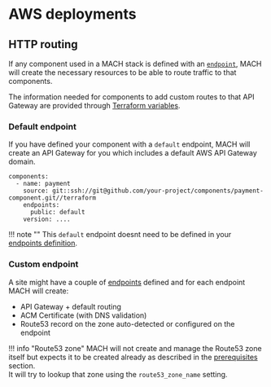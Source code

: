 # AWS deployments

## HTTP routing

If any component used in a MACH stack is defined with an [`endpoint`](../../syntax/components.md), MACH will create the necessary resources to be able to route traffic to that components.

The information needed for components to add custom routes to that API Gateway are provided through [Terraform variables](../../components/aws.md#terraform-variables).

### Default endpoint

If you have defined your component with a `default` endpoint, MACH will create an API Gateway for you which includes a default AWS API Gateway domain.

```
components:
  - name: payment
    source: git::ssh://git@github.com/your-project/components/payment-component.git//terraform
    endpoints: 
      public: default
    version: ....
```

!!! note ""
    This `default` endpoint doesnt need to be defined in your [endpoints definition](../../syntax/sites.md#endpoints).

### Custom endpoint

A site might have a couple of [endpoints](../../syntax/sites.md#endpoints) defined and for each endpoint MACH will create:

- API Gateway + default routing
- ACM Certificate (with DNS validation)
- Route53 record on the zone auto-detected or configured on the endpoint


!!! info "Route53 zone"
    MACH will not create and manage the Route53 zone itself but expects it to be created already as described in the [prerequisites](../../prerequisites/aws.md#route53-zone) section.<br>
    It will try to lookup that zone using the `route53_zone_name` setting.